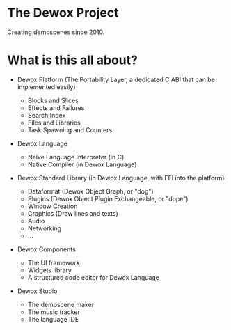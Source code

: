 # The Dewox Project

Creating demoscenes since 2010.

# What is this all about?

- Dewox Platform (The Portability Layer, a dedicated C ABI that can be implemented easily)
  - Blocks and Slices
  - Effects and Failures
  - Search Index
  - Files and Libraries
  - Task Spawning and Counters
 
- Dewox Language
  - Naive Language Interpreter (in C)
  - Native Compiler (in Dewox Language)

- Dewox Standard Library (in Dewox Language, with FFI into the platform)
  - Dataformat (Dewox Object Graph, or "dog")
  - Plugins (Dewox Object Plugin Exchangeable, or "dope")
  - Window Creation
  - Graphics (Draw lines and texts)
  - Audio
  - Networking
  - ...

- Dewox Components
  - The UI framework
  - Widgets library
  - A structured code editor for Dewox Language
 
- Dewox Studio
  - The demoscene maker
  - The music tracker
  - The language IDE
 
  
